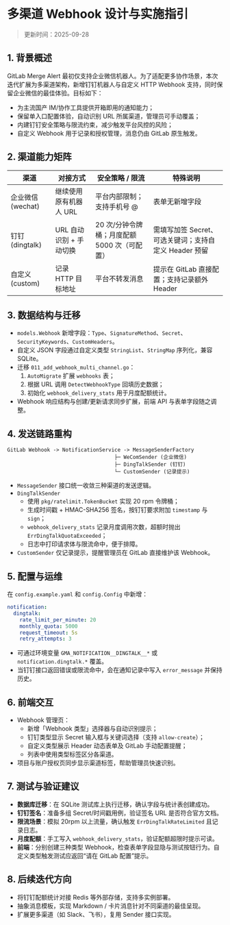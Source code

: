 # 多渠道 Webhook 设计与实施指引

> 更新时间：2025-09-28

## 1. 背景概述

GitLab Merge Alert 最初仅支持企业微信机器人。为了适配更多协作场景，本次迭代扩展为多渠道架构，新增钉钉机器人与自定义 HTTP Webhook 支持，同时保留企业微信的最佳体验。目标如下：

- 为主流国产 IM/协作工具提供开箱即用的通知能力；
- 保留单入口配置体验，自动识别 URL 所属渠道，管理员可手动覆盖；
- 内建钉钉安全策略与限流约束，减少触发平台风控的风险；
- 自定义 Webhook 用于记录和授权管理，消息仍由 GitLab 原生触发。

## 2. 渠道能力矩阵

| 渠道 | 对接方式 | 安全策略 / 限流 | 特殊说明 |
| --- | --- | --- | --- |
| 企业微信 (wechat) | 继续使用原有机器人 URL | 平台内部限制；支持手机号 @ | 表单无新增字段 |
| 钉钉 (dingtalk) | URL 自动识别 + 手动切换 | 20 次/分钟令牌桶；月度配额 5000 次（可配置） | 需填写加签 Secret、可选关键词；支持自定义 Header 预留 |
| 自定义 (custom) | 记录 HTTP 目标地址 | 平台不转发消息 | 提示在 GitLab 直接配置；支持记录额外 Header |

## 3. 数据结构与迁移

- `models.Webhook` 新增字段：`Type`、`SignatureMethod`、`Secret`、`SecurityKeywords`、`CustomHeaders`。
- 自定义 JSON 字段通过自定义类型 `StringList`、`StringMap` 序列化，兼容 SQLite。
- 迁移 `011_add_webhook_multi_channel.go`：
  1. `AutoMigrate` 扩展 `webhooks` 表；
  2. 根据 URL 调用 `DetectWebhookType` 回填历史数据；
  3. 初始化 `webhook_delivery_stats` 用于月度配额统计。
- Webhook 响应结构与创建/更新请求同步扩展，前端 API 与表单字段随之调整。

## 4. 发送链路重构

```
GitLab Webhook -> NotificationService -> MessageSenderFactory
                                   ├─ WeComSender (企业微信)
                                   ├─ DingTalkSender (钉钉)
                                   └─ CustomSender (记录提示)
```

- `MessageSender` 接口统一收敛三种渠道的发送逻辑。
- `DingTalkSender`
  - 使用 `pkg/ratelimit.TokenBucket` 实现 20 rpm 令牌桶；
  - 生成时间戳 + HMAC-SHA256 签名，按钉钉要求附加 `timestamp` 与 `sign`；
  - `webhook_delivery_stats` 记录月度调用次数，超额时抛出 `ErrDingTalkQuotaExceeded`；
  - 日志中打印请求体与限流命中，便于排障。
- `CustomSender` 仅记录提示，提醒管理员在 GitLab 直接维护该 Webhook。

## 5. 配置与运维

在 `config.example.yaml` 和 `config.Config` 中新增：

```yaml
notification:
  dingtalk:
    rate_limit_per_minute: 20
    monthly_quota: 5000
    request_timeout: 5s
    retry_attempts: 3
```

- 可通过环境变量 `GMA_NOTIFICATION__DINGTALK__*` 或 `notification.dingtalk.*` 覆盖。
- 当钉钉接口返回错误或限流命中，会在通知记录中写入 `error_message` 并保持历史。

## 6. 前端交互

- Webhook 管理页：
  - 新增「Webhook 类型」选择器与自动识别提示；
  - 钉钉类型显示 Secret 输入框与关键词选择（支持 `allow-create`）；
  - 自定义类型展示 Header 动态表单及 GitLab 手动配置提醒；
  - 列表中使用类型标签区分各渠道。
- 项目与账户授权页同步显示渠道标签，帮助管理员快速识别。

## 7. 测试与验证建议

- **数据库迁移**：在 SQLite 测试库上执行迁移，确认字段与统计表创建成功。
- **钉钉签名**：准备多组 Secret/时间戳用例，验证签名 URL 是否符合官方文档。
- **限流场景**：模拟 20rpm 以上流量，确认触发 `ErrDingTalkRateLimited` 且记录日志。
- **月度配额**：手工写入 `webhook_delivery_stats`，验证配额超限时提示可读。
- **前端**：分别创建三种类型 Webhook，检查表单字段显隐与测试按钮行为。自定义类型触发测试应返回“请在 GitLab 配置”提示。

## 8. 后续迭代方向

- 将钉钉配额统计对接 Redis 等外部存储，支持多实例部署。
- 抽象消息模板，实现 Markdown / 卡片消息针对不同渠道的最佳呈现。
- 扩展更多渠道（如 Slack、飞书），复用 Sender 接口实现。
